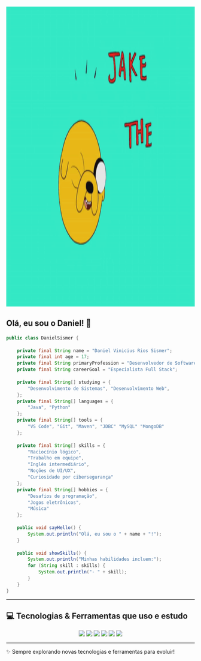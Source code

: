 <p>
  <img src="adventure-time-java.gif" alt="Jake the Dog GIF" width="1080" height="800"/>
</p>

## Olá, eu sou o Daniel! 👋

```java
public class DanielSismer {

    private final String name = "Daniel Vinicius Rios Sismer";
    private final int age = 17;
    private final String primaryProfession = "Desenvolvedor de Software";
    private final String careerGoal = "Especialista Full Stack";
    
    private final String[] studying = {
        "Desenvolvimento de Sistemas", "Desenvolvimento Web", 
    };
    private final String[] languages = {
        "Java", "Python"
    };
    private final String[] tools = {
        "VS Code", "Git", "Maven", "JDBC" "MySQL" "MongoDB"
    };

    private final String[] skills = {
        "Raciocínio lógico", 
        "Trabalho em equipe", 
        "Inglês intermediário", 
        "Noções de UI/UX", 
        "Curiosidade por cibersegurança"
    };
    private final String[] hobbies = {
        "Desafios de programação", 
        "Jogos eletrônicos", 
        "Música"
    };

    public void sayHello() {
        System.out.println("Olá, eu sou o " + name + "!");
    }

    public void showSkills() {
        System.out.println("Minhas habilidades incluem:");
        for (String skill : skills) {
            System.out.println("- " + skill);
        }
    }
}
```
---

## 💻 Tecnologias & Ferramentas que uso e estudo

<div align="center">

<img src="https://img.shields.io/badge/GIT-F05032?style=for-the-badge&logo=git&logoColor=white"/>
<img src="https://img.shields.io/badge/Java-007396?style=for-the-badge&logo=java&logoColor=white"/>
<img src="https://img.shields.io/badge/Maven-C71A36?style=for-the-badge&logo=apachemaven&logoColor=white"/>
<img src="https://img.shields.io/badge/MySQL-4479A1?style=for-the-badge&logo=mysql&logoColor=white"/>
<img src="https://img.shields.io/badge/HTML5-E34F26?style=for-the-badge&logo=html5&logoColor=white"/>
<img src="https://img.shields.io/badge/CSS3-1572B6?style=for-the-badge&logo=css3&logoColor=white"/>

</div>

---

✨ Sempre explorando novas tecnologias e ferramentas para evoluir!

